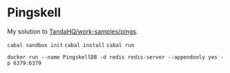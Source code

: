 # Pingskell

My solution to [TandaHQ/work-samples/pings](https://github.com/TandaHQ/work-samples/tree/master/pings%20(backend)). 



`cabal sandbox init`
`cabal install`
`cabal run`



`docker run --name PingskellDB -d redis redis-server --appendonly yes -p 6379:6379`
